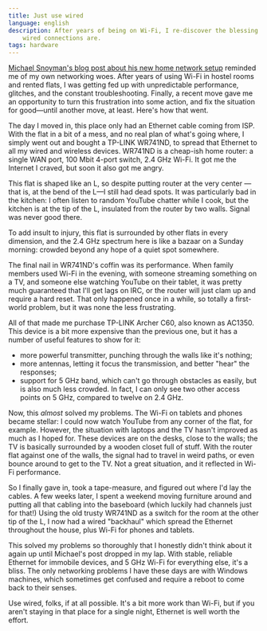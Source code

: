 ```yaml
---
title: Just use wired
language: english
description: After years of being on Wi-Fi, I re-discover the blessing that
    wired connections are.
tags: hardware
---
```


[Michael Snoyman's blog post about his new home network setup][snoyberg-post]
reminded me of my own networking woes. After years of using Wi-Fi in hostel
rooms and rented flats, I was getting fed up with unpredictable performance,
glitches, and the constant troubleshooting. Finally, a recent move gave me an
opportunity to turn this frustration into some action, and fix the situation for
good—until another move, at least. Here's how that went.

The day I moved in, this place only had an Ethernet cable coming from ISP. With
the flat in a bit of a mess, and no real plan of what's going where, I simply
went out and bought a TP-LINK WR741ND, to spread that Ethernet to all my wired
and wireless devices. WR741ND is a cheap-ish home router: a single WAN port,
100 Mbit 4-port switch, 2.4 GHz Wi-Fi. It got me the Internet I craved, but soon
it also got me angry.

This flat is shaped like an L, so despite putting router at the very center
—that is, at the bend of the L—I still had dead spots. It was particularly bad
in the kitchen: I often listen to random YouTube chatter while I cook, but the
kitchen is at the tip of the L, insulated from the router by two walls. Signal
was never good there.

To add insult to injury, this flat is surrounded by other flats in every
dimension, and the 2.4 GHz spectrum here is like a bazaar on a Sunday morning:
crowded beyond any hope of a quiet spot somewhere.

The final nail in WR741ND's coffin was its performance. When family members used
Wi-Fi in the evening, with someone streaming something on a TV, and someone else
watching YouTube on their tablet, it was pretty much guaranteed that I'll get
lags on IRC, or the router will just clam up and require a hard reset. That only
happened once in a while, so totally a first-world problem, but it was none the
less frustrating.

All of that made me purchase TP-LINK Archer C60, also known as AC1350. This
device is a bit more expensive than the previous one, but it has a number of
useful features to show for it:

* more powerful transmitter, punching through the walls like it's nothing;
* more antennas, letting it focus the transmission, and better "hear" the
    responses;
* support for 5 GHz band, which can't go through obstacles as easily, but is
    also much less crowded. In fact, I can only see two other access points on
    5 GHz, compared to twelve on 2.4 GHz.

Now, this *almost* solved my problems. The Wi-Fi on tablets and phones became
stellar: I could now watch YouTube from any corner of the flat, for example.
However, the situation with laptops and the TV hasn't improved as much as
I hoped for. These devices are on the desks, close to the walls; the TV is
basically surrounded by a wooden closet full of stuff. With the router flat
against one of the walls, the signal had to travel in weird paths, or even
bounce around to get to the TV. Not a great situation, and it reflected in Wi-Fi
performance.

So I finally gave in, took a tape-measure, and figured out where I'd lay the
cables. A few weeks later, I spent a weekend moving furniture around and putting
all that cabling into the baseboard (which luckily had channels just for that!)
Using the old trusty WR741ND as a switch for the room at the other tip of the L,
I now had a wired "backhaul" which spread the Ethernet throughout the house,
plus Wi-Fi for phones and tablets.

This solved my problems so thoroughly that I honestly didn't think about it
again up until Michael's post dropped in my lap. With stable, reliable Ethernet
for immobile devices, and 5 GHz Wi-Fi for everything else, it's a bliss. The
only networking problems I have these days are with Windows machines, which
sometimes get confused and require a reboot to come back to their senses.

Use wired, folks, if at all possible. It's a bit more work than Wi-Fi, but if
you aren't staying in that place for a single night, Ethernet is well worth the
effort.

[snoyberg-post]: https://www.snoyman.com/blog/2019/06/my-new-home-network-setup
    "My new home network setup — snoyman.com"
